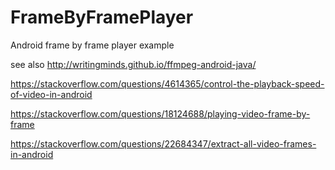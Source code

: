 # FrameByFramePlayer
Android frame by frame player example

see also http://writingminds.github.io/ffmpeg-android-java/

https://stackoverflow.com/questions/4614365/control-the-playback-speed-of-video-in-android

https://stackoverflow.com/questions/18124688/playing-video-frame-by-frame

https://stackoverflow.com/questions/22684347/extract-all-video-frames-in-android
